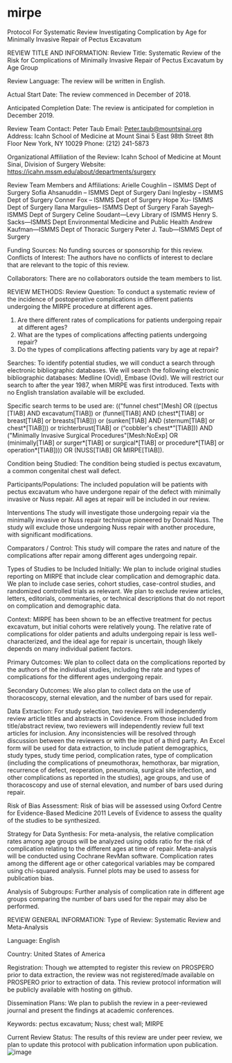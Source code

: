 # mirpe
Protocol For Systematic Review Investigating Complication by Age for Minimally Invasive Repair of Pectus Excavatum

REVIEW TITLE AND INFORMATION:
Review Title:
Systematic Review of the Risk for Complications of Minimally Invasive Repair of Pectus Excavatum by Age Group

Review Language:
The review will be written in English.

Actual Start Date:
The review commenced in December of 2018.

Anticipated Completion Date:
The review is anticipated for completion in December 2019.

Review Team Contact:
Peter Taub
Email: Peter.taub@mountsinai.org
Address: 
Icahn School of Medicine at Mount Sinai
5 East 98th Street
8th Floor
New York, NY  10029
Phone: (212) 241-5873

Organizational Affiliation of the Review:
Icahn School of Medicine at Mount Sinai, Division of Surgery
Website: https://icahn.mssm.edu/about/departments/surgery

Review Team Members and Affiliations:
Arielle Coughlin – ISMMS Dept of Surgery
Sofia Ahsanuddin – ISMMS Dept of Surgery
Dani Inglesby – ISMMS Dept of Surgery
Conner Fox – ISMMS Dept of Surgery
Hope Xu– ISMMS Dept of Surgery
Ilana Margulies– ISMMS Dept of Surgery
Farah Sayegh– ISMMS Dept of Surgery
Celine Soudant—Levy Library of ISMMS
Henry S. Sacks—ISMMS Dept Environmental Medicine and Public Health
Andrew Kaufman—ISMMS Dept of Thoracic Surgery
Peter J. Taub—ISMMS Dept of Surgery

Funding Sources:
No funding sources or sponsorship for this review.
Conflicts of Interest:
The authors have no conflicts of interest to declare that are relevant to the topic of this review.

Collaborators:
There are no collaborators outside the team members to list.

REVIEW METHODS:
Review Question:
To conduct a systematic review of the incidence of postoperative complications in different patients undergoing the MIRPE procedure at different ages.
1.	Are there different rates of complications for patients undergoing repair at different ages?
2.	What are the types of complications affecting patients undergoing repair?
3.	Do the types of complications affecting patients vary by age at repair?

Searches:
To identify potential studies, we will conduct a search through electronic bibliographic databases. We will search the following electronic bibliographic databases: Medline (Ovid), Embase (Ovid). We will restrict our search to after the year 1987, when MIRPE was first introduced. Texts with no English translation available will be excluded. 

Specific search terms to be used  are: (("funnel chest"[Mesh] OR ((pectus [TIAB] AND excavatum[TIAB]) or (funnel[TIAB] AND (chest*[TIAB] or breast[TIAB] or breasts[TIAB])) or (sunken[TIAB] AND (sternum[TIAB] or chest*[TIAB])) or trichterbrust[TIAB] or (“cobbler's chest*”[TIAB])) AND ("Minimally Invasive Surgical Procedures"[Mesh:NoExp] OR (minimally[TIAB] or surger*[TIAB] or surgical*[TIAB] or procedure*[TIAB] or operation*[TIAB]))) OR (NUSS[TIAB] OR MIRPE[TIAB]).

Condition being Studied:
The condition being studied is pectus excavatum, a common congenital chest wall defect. 

Participants/Populations:
The included population will be patients with pectus excavatum who have undergone repair of the defect with minimally invasive or Nuss repair. All ages at repair will be included in our review. 

Interventions
The study will investigate those undergoing repair via the minimally invasive or Nuss repair technique pioneered by Donald Nuss. The study will exclude those undergoing Nuss repair with another procedure, with significant modifications.

Comparators / Control:
This study will compare the rates and nature of the complications after repair among different ages undergoing repair.

Types of Studies to be Included Initially:
We plan to include original studies reporting on MIRPE that include clear complication and demographic data. We plan to include case series, cohort studies, case-control studies, and randomized controlled trials as relevant. We plan to exclude review articles, letters, editorials, commentaries, or technical descriptions that do not report on complication and demographic data. 

Context:
MIRPE has been shown to be an effective treatment for pectus excavatum, but initial cohorts were relatively young. The relative rate of complications for older patients and adults undergoing repair is less well-characterized, and the ideal age for repair is uncertain, though likely depends on many individual patient factors.

Primary Outcomes:
We plan to collect data on the complications reported by the authors of the individual studies, including the rate and types of complications for the different ages undergoing repair.

Secondary Outcomes: 
We also plan to collect data on the use of thoracoscopy, sternal elevation, and the number of bars used for repair. 

Data Extraction:
For study selection, two reviewers will independently review article titles and abstracts in Covidence. From those included from title/abstract review, two reviewers will independently review full text articles for inclusion. Any inconsistencies will be resolved through discussion between the reviewers or with the input of a third party. An Excel form will be used for data extraction, to include patient demographics, study types, study time period, complication rates, type of complication (including the complications of pneumothorax, hemothorax, bar migration, recurrence of defect, reoperation, pneumonia, surgical site infection, and other complications as reported in the studies), age groups, and use of thoracoscopy and use of sternal elevation, and number of bars used during repair.  

Risk of Bias Assessment:
Risk of bias will be assessed using Oxford Centre for Evidence-Based Medicine 2011 Levels of Evidence to assess the quality of the studies to be synthesized.

Strategy for Data Synthesis:
For meta-analysis, the relative complication rates among age groups will be analyzed using odds ratio for the risk of complication relating to the different ages at time of repair. Meta-analysis will be conducted using Cochrane RevMan software. Complication rates among the different age or other categorical variables may be compared using chi-squared analysis. Funnel plots may be used to assess for publication bias.

Analysis of Subgroups:
Further analysis of complication rate in different age groups comparing the number of bars used for the repair may also be performed. 

REVIEW GENERAL INFORMATION:
Type of Review: 
Systematic Review and Meta-Analysis

Language:
English

Country:
United States of America

Registration:
Though we attempted to register this review on PROSPERO prior to data extraction, the review was not registered/made available on PROSPERO prior to extraction of data. This review protocol information will be publicly available with hosting on github.

Dissemination Plans:
We plan to publish the review in a peer-reviewed journal and present the findings at academic conferences. 

Keywords:
pectus excavatum; Nuss; chest wall; MIRPE

Current Review Status:
The results of this review are under peer review, we plan to update this protocol with publication information upon publication. 
![image](https://user-images.githubusercontent.com/93402427/140179856-40f82fd9-1d00-4361-821a-6bb83201e476.png)


